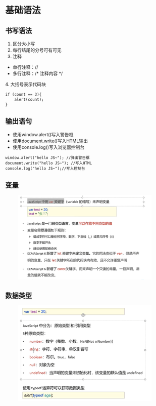 # 基础语法

## 书写语法

1. 区分大小写
2. 每行结尾的分号可有可无
3. 注释

* 单行注释：//
* 多行注释：/\* 注释内容 \*/

&#x20;4\. 大括号表示代码块

```
if (count == 3){
    alert(count);
}
```

## 输出语句

* 使用window.alert()写入警告框
* 使用document.write()写入HTML输出
* 使用console.log()写入浏览器控制台

```
window.alert("hello JS~"); //弹出警告框
document.write("hello JS~"); //写入HTML
console.log("hello JS~");//写入控制台
```

## 变量

<figure><img src="../.gitbook/assets/image.png" alt=""><figcaption></figcaption></figure>

## 数据类型

<figure><img src="../.gitbook/assets/image (2).png" alt=""><figcaption></figcaption></figure>

